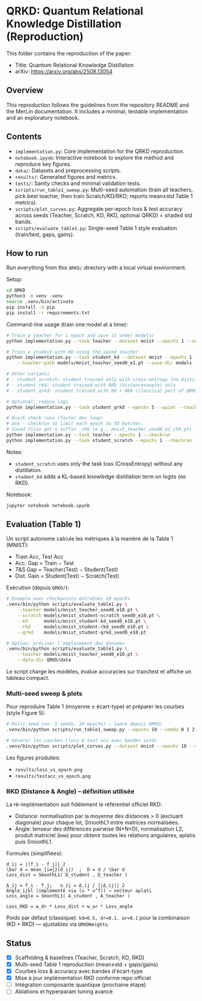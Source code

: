 # QRKD: Quantum Relational Knowledge Distillation (Reproduction)

This folder contains the reproduction of the paper:

- Title: Quantum Relational Knowledge Distillation
- arXiv: https://arxiv.org/abs/2508.13054

## Overview

This reproduction follows the guidelines from the repository README and the MerLin documentation. It includes a minimal, testable implementation and an exploratory notebook.

## Contents

- `implementation.py`: Core implementation for the QRKD reproduction.
- `notebook.ipynb`: Interactive notebook to explore the method and reproduce key figures.
- `data/`: Datasets and preprocessing scripts.
- `results/`: Generated figures and metrics.
- `tests/`: Sanity checks and minimal validation tests.
- `scripts/run_table1_sweep.py`: Multi-seed automation (train all teachers, pick best teacher, then train Scratch/KD/RKD; reports mean±std Table 1 metrics).
- `scripts/plot_curves.py`: Aggregate per-epoch loss & test accuracy across seeds (Teacher, Scratch, KD, RKD, optional QRKD) + shaded std bands.
- `scripts/evaluate_table1.py`: Single-seed Table 1 style evaluation (train/test, gaps, gains).

## How to run
Run everything from this `QRKD/` directory with a local virtual environment.

Setup:

```bash
cd QRKD
python3 -m venv .venv
source .venv/bin/activate
pip install -U pip
pip install -r requirements.txt
```

Command-line usage (train one model at a time):

```bash
# Train a teacher for 1 epoch and save it under models/
python implementation.py --task teacher --dataset mnist --epochs 1 --seed 0 --save-dir models

# Train a student with KD using the saved teacher
python implementation.py --task student_kd --dataset mnist --epochs 1 --seed 0 \
	--teacher-path models/mnist_teacher_seed0_e1.pt --save-dir models

# Other variants
# - student_scratch: student trained only with cross-entropy (no distillation)
# - student_rkd: student trained with RKD (distance+angle) only
# - student_qrkd: student trained with KD + RKD (classical part of QRKD)

# Optional: reduce logs
python implementation.py --task student_qrkd --epochs 5 --quiet --teacher-path models/mnist_teacher_seed0_e5.pt

# Quick check runs (faster dev loop)
# Use --checkrun to limit each epoch to 50 batches.
# Saved files get a suffix _chk (e.g., mnist_teacher_seed0_e1_chk.pt)
python implementation.py --task teacher --epochs 1 --checkrun
python implementation.py --task student_scratch --epochs 1 --checkrun
```

Notes:
- `student_scratch` uses only the task loss (CrossEntropy) without any distillation.
- `student_kd` adds a KL-based knowledge distillation term on logits (no RKD).

Notebook:

```bash
jupyter notebook notebook.ipynb
```

## Evaluation (Table 1)

Un script autonome calcule les métriques à la manière de la Table 1 (MNIST):
- Train Acc, Test Acc
- Acc. Gap = Train − Test
- T&S Gap = Teacher(Test) − Student(Test)
- Dist. Gain = Student(Test) − Scratch(Test)

Exécution (depuis `QRKD/`):

```bash
# Exemple avec checkpoints entraînés 10 epochs
.venv/bin/python scripts/evaluate_table1.py \
	--teacher models/mnist_teacher_seed0_e10.pt \
	--scratch models/mnist_student-scratch_seed0_e10.pt \
	--kd      models/mnist_student-kd_seed0_e10.pt \
	--rkd     models/mnist_student-rkd_seed0_e10.pt \
	--qrkd    models/mnist_student-qrkd_seed0_e10.pt

# Option: préciser l’emplacement des données
.venv/bin/python scripts/evaluate_table1.py \
	--teacher models/mnist_teacher_seed0_e10.pt \
	--data-dir QRKD/data
```

Le script charge les modèles, évalue accuracies sur train/test et affiche un tableau compact.

### Multi-seed sweep & plots

Pour reproduire Table 1 (moyenne ± écart-type) et préparer les courbes (style Figure 5):

```bash
# Multi-seed (ex: 5 seeds, 10 epochs) – lance depuis QRKD/
.venv/bin/python scripts/run_table1_sweep.py --epochs 10 --seeds 0 1 2 3 4

# Générer les courbes (loss & test acc avec bandes ±std)
.venv/bin/python scripts/plot_curves.py --dataset mnist --epochs 10 --save-dir models --out-dir results
```

Les figures produites:
- `results/loss_vs_epoch.png`
- `results/testacc_vs_epoch.png`

### RKD (Distance & Angle) – définition utilisée

La ré-implémentation suit fidèlement le référentiel officiel RKD:
- Distance: normalisation par la moyenne des distances > 0 (excluant diagonale) pour chaque lot, SmoothL1 entre matrices normalisées.
- Angle: tenseur des différences pairwise (N×N×D), normalisation L2, produit matriciel (`bmm`) pour obtenir toutes les relations angulaires, aplatis puis SmoothL1.

Formules (simplifiées):
```
d_ij = ||f_i - f_j||_2
\bar d = mean_{i≠j}(d_ij)  ;  D = d / \bar d
Loss_dist = SmoothL1( D_student , D_teacher )

Δ_ij = f_i - f_j;   u_ij = Δ_ij / ||Δ_ij||_2
Angle_ijkl (implémenté via (u * u^T)) → vecteur aplati
Loss_angle = SmoothL1( A_student , A_teacher )

Loss_RKD = w_dr * Loss_dist + w_ar * Loss_angle
```

Poids par défaut (classique): `kd=0.5, dr=0.1, ar=0.1` pour la combinaison (KD + RKD) — ajustables via `QRKDWeights`.

## Status

- [x] Scaffolding & baselines (Teacher, Scratch, KD, RKD)
- [x] Multi-seed Table 1 reproduction (mean±std + gaps/gains)
- [x] Courbes loss & accuracy avec bandes d'écart-type
- [x] Mise à jour implémentation RKD conforme repo officiel
- [ ] Intégration composante quantique (prochaine étape)
- [ ] Ablations et hyperparam tuning avancé
